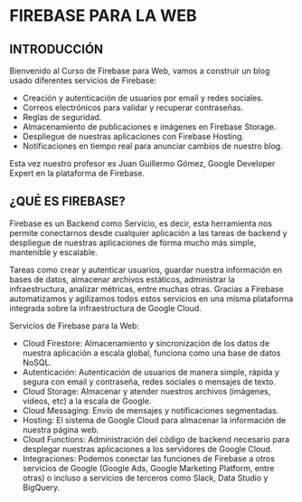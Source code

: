 # FIREBASE PARA LA WEB

## INTRODUCCIÓN

Bienvenido al Curso de Firebase para Web, vamos a construir un blog usado diferentes servicios de Firebase:

- Creación y autenticación de usuarios por email y redes sociales.
- Correos electrónicos para validar y recuperar contraseñas.
- Reglas de seguridad.
- Almacenamiento de publicaciones e imágenes en Firebase Storage.
- Despliegue de nuestras aplicaciones con Firebase Hosting.
- Notificaciones en tiempo real para anunciar cambios de nuestro blog.

Esta vez nuestro profesor es Juan Guillermo Gómez, Google Developer Expert en la plataforma de Firebase.

## ¿QUÉ ES FIREBASE?

Firebase es un Backend como Servicio, es decir, esta herramienta nos permite conectarnos desde cualquier aplicación a las tareas de backend y despliegue de nuestras aplicaciones de forma mucho más simple, mantenible y escalable.

Tareas como crear y autenticar usuarios, guardar nuestra información en bases de datos, almacenar archivos estáticos, administrar la infraestructura, analizar métricas, entre muchas otras. Gracias a Firebase automatizamos y agilizamos todos estos servicios en una misma plataforma integrada sobre la infraestructura de Google Cloud.

Servicios de Firebase para la Web:

- Cloud Firestore: Almacenamiento y sincronización de los datos de nuestra aplicación a escala global, funciona como una base de datos NoSQL.
- Autenticación: Autenticación de usuarios de manera simple, rápida y segura con email y contraseña, redes sociales o mensajes de texto.
- Cloud Storage: Almacenar y atender nuestros archivos (imágenes, vídeos, etc) a la escala de Google.
- Cloud Messaging: Envío de mensajes y notificaciones segmentadas.
- Hosting: El sistema de Google Cloud para almacenar la información de nuestra página web.
- Cloud Functions: Administración del código de backend necesario para desplegar nuestras aplicaciones a los servidores de Google Cloud.
- Integraciones: Podemos conectar las funciones de Firebase a otros servicios de Google (Google Ads, Google Marketing Platform, entre otras) o incluso a servicios de terceros como Slack, Data Studio y BigQuery.
